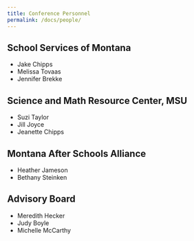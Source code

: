 ```yaml
---
title: Conference Personnel
permalink: /docs/people/
---
```


## School Services of Montana
- Jake Chipps
- Melissa Tovaas
- Jennifer Brekke


## Science and Math Resource Center, MSU
- Suzi Taylor
- Jill Joyce
- Jeanette Chipps


## Montana After Schools Alliance
- Heather Jameson
- Bethany Steinken

## Advisory Board
- Meredith Hecker
- Judy Boyle
- Michelle McCarthy